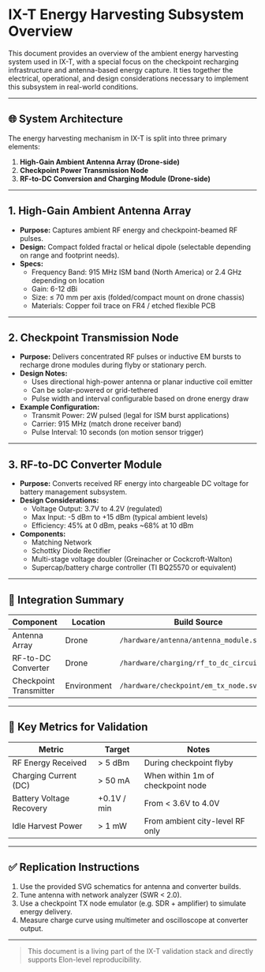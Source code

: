 # IX-T Energy Harvesting Subsystem Overview

This document provides an overview of the ambient energy harvesting system used in IX-T, with a special focus on the checkpoint recharging infrastructure and antenna-based energy capture. It ties together the electrical, operational, and design considerations necessary to implement this subsystem in real-world conditions.

---

## 🌐 System Architecture

The energy harvesting mechanism in IX-T is split into three primary elements:

1. **High-Gain Ambient Antenna Array (Drone-side)**
2. **Checkpoint Power Transmission Node**
3. **RF-to-DC Conversion and Charging Module (Drone-side)**

---

## 1. High-Gain Ambient Antenna Array

- **Purpose:** Captures ambient RF energy and checkpoint-beamed RF pulses.
- **Design:** Compact folded fractal or helical dipole (selectable depending on range and footprint needs).
- **Specs:**
  - Frequency Band: 915 MHz ISM band (North America) or 2.4 GHz depending on location
  - Gain: 6-12 dBi
  - Size: ≤ 70 mm per axis (folded/compact mount on drone chassis)
  - Materials: Copper foil trace on FR4 / etched flexible PCB

---

## 2. Checkpoint Transmission Node

- **Purpose:** Delivers concentrated RF pulses or inductive EM bursts to recharge drone modules during flyby or stationary perch.
- **Design Notes:**
  - Uses directional high-power antenna or planar inductive coil emitter
  - Can be solar-powered or grid-tethered
  - Pulse width and interval configurable based on drone energy draw
- **Example Configuration:**
  - Transmit Power: 2W pulsed (legal for ISM burst applications)
  - Carrier: 915 MHz (match drone receiver band)
  - Pulse Interval: 10 seconds (on motion sensor trigger)

---

## 3. RF-to-DC Converter Module

- **Purpose:** Converts received RF energy into chargeable DC voltage for battery management subsystem.
- **Design Considerations:**
  - Voltage Output: 3.7V to 4.2V (regulated)
  - Max Input: -5 dBm to +15 dBm (typical ambient levels)
  - Efficiency: 45% at 0 dBm, peaks ~68% at 10 dBm
- **Components:**
  - Matching Network
  - Schottky Diode Rectifier
  - Multi-stage voltage doubler (Greinacher or Cockcroft-Walton)
  - Supercap/battery charge controller (TI BQ25570 or equivalent)

---

## 📐 Integration Summary

| Component              | Location        | Build Source                             |
|------------------------|-----------------|-------------------------------------------|
| Antenna Array          | Drone           | `/hardware/antenna/antenna_module.svg`    |
| RF-to-DC Converter     | Drone           | `/hardware/charging/rf_to_dc_circuit.svg` |
| Checkpoint Transmitter | Environment     | `/hardware/checkpoint/em_tx_node.svg`     |

---

## 🔌 Key Metrics for Validation

| Metric                    | Target       | Notes                              |
|---------------------------|--------------|------------------------------------|
| RF Energy Received        | > 5 dBm      | During checkpoint flyby            |
| Charging Current (DC)     | > 50 mA      | When within 1m of checkpoint node  |
| Battery Voltage Recovery  | +0.1V / min  | From < 3.6V to 4.0V                |
| Idle Harvest Power        | > 1 mW       | From ambient city-level RF only    |

---

## ✅ Replication Instructions

1. Use the provided SVG schematics for antenna and converter builds.
2. Tune antenna with network analyzer (SWR < 2.0).
3. Use a checkpoint TX node emulator (e.g. SDR + amplifier) to simulate energy delivery.
4. Measure charge curve using multimeter and oscilloscope at converter output.

---

> This document is a living part of the IX-T validation stack and directly supports Elon-level reproducibility.


